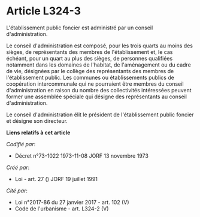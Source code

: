 # Article L324-3

L'établissement public foncier est administré par un conseil d'administration.

Le conseil d'administration est composé, pour les trois quarts au moins des sièges, de représentants des membres de
l'établissement et, le cas échéant, pour un quart au plus des sièges, de personnes qualifiées notamment dans les domaines de
l'habitat, de l'aménagement ou du cadre de vie, désignées par le collège des représentants des membres de l'établissement
public. Les communes ou établissements publics de coopération intercommunale qui ne pourraient être membres du conseil
d'administration en raison du nombre des collectivités intéressées peuvent former une assemblée spéciale qui désigne des
représentants au conseil d'administration.

Le conseil d'administration élit le président de l'établissement public foncier et désigne son directeur.

**Liens relatifs à cet article**

_Codifié par_:

  - Décret n°73-1022 1973-11-08 JORF 13 novembre 1973

_Créé par_:

  - Loi - art. 27 () JORF 19 juillet 1991

_Cité par_:

  - Loi n°2017-86 du 27 janvier 2017 - art. 102 (V)
  - Code de l'urbanisme - art. L324-2 (V)
